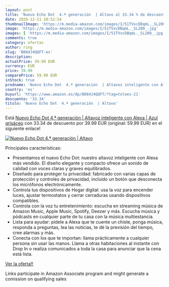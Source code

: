 ```yaml
---
layout: post
title: 'Nuevo Echo Dot  4.ª generación  | Altavo al 33.34 % de descuento'
date: 2020-12-11 20:52:54
thumbnailImage: 'https://m.media-amazon.com/images/I/51TVxcDBqmL._SL200_.jpg'
image: 'https://m.media-amazon.com/images/I/51TVxcDBqmL._SL200_.jpg'
images: [ 'https://m.media-amazon.com/images/I/51TVxcDBqmL._SL200_.jpg' ]
comments: true
category: ofertas
author: ring
slug: 'B084J4QQFT-es'
description:
actualPrice: 39.99 EUR
currency: EUR
price: 39.99
comparePrice: 59.99 EUR
inStock: true
prodname: 'Nuevo Echo Dot  4.ª generación  | Altavoz inteligente con Alexa | Azul grisáceo'
country: 'es'
buyurl: 'https://www.amazon.es/dp/B084J4QQFT/?tag=tolees-21'
descuento: '33.34'
titulo: 'Nuevo Echo Dot  4.ª generación  | Altavo'
---
```


Está [Nuevo Echo Dot  4.ª generación  | Altavoz inteligente con Alexa | Azul grisáceo](https://www.amazon.es/dp/B084J4QQFT/?tag=tolees-21) con 33.34 de descuento por 39.99 EUR (original: 59.99 EUR) en el siguiente enlace!

[![Nuevo Echo Dot  4.ª generación  | Altavo](https://m.media-amazon.com/images/I/51TVxcDBqmL._SL200_.jpg)](https://www.amazon.es/dp/B084J4QQFT/?tag=tolees-21)

Principales características:

- Presentamos el nuevo Echo Dot: nuestro altavoz inteligente con Alexa más vendido. El diseño elegante y compacto ofrece un sonido de calidad con voces claras y graves equilibrados.
- Diseñado para proteger tu privacidad: fabricado con varias capas de protección y controles de privacidad, incluido un botón que desconecta los micrófonos electrónicamente.
- Controla tus dispositivos de Hogar digital: usa la voz para encender luces, ajustar termostatos y cerrar cerraduras usando dispositivos compatibles.
- Controla con la voz tu entretenimiento: escucha en streaming música de Amazon Music, Apple Music, Spotify, Deezer y más. Escucha música y pódcasts en cualquier parte de tu casa con la música multiestancia.
- Lista para ayudar: pídele a Alexa que te cuente un chiste, ponga música, responda a preguntas, lea las noticias, te dé la previsión del tiempo, cree alarmas y más.
- Conecta con los que te importan: llama prácticamente a cualquier persona sin usar las manos. Llama a otras habitaciones al instante con Drop In o realiza comunicados a toda la casa para anunciar que la cena está lista.

[Ver la oferta!!](https://www.amazon.es/dp/B084J4QQFT/?tag=tolees-21)

Links participate in Amazon Associate program and might generate a comission on qualifying sales


